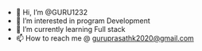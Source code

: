 - 👋 Hi, I’m @GURU1232
- 👀 I’m interested in program Development
- 🌱 I’m currently learning Full stack
- 📫 How to reach me @ guruprasathk2020@gmail.com

<!---
GURU1232/GURU1232 is a ✨ special ✨ repository because its `README.md` (this file) appears on your GitHub profile.
You can click the Preview link to take a look at your changes.
--->

